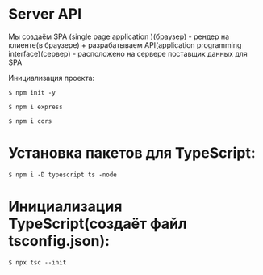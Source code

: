 # Server API

Мы создаём SPA (single page application )(браузер) - рендер на клиенте(в браузере) + разрабатываем
 API(application programming interface)(сервер) - расположено на сервере поставщик данных для SPA

Инициализация проекта:

`$ npm init -y`

`$ npm i express`

`$ npm i cors`

# Установка пакетов для TypeScript:

`$ npm i -D typescript ts -node`

# Инициализация TypeScript(создаёт файл tsconfig.json):

`$ npx tsc --init`
